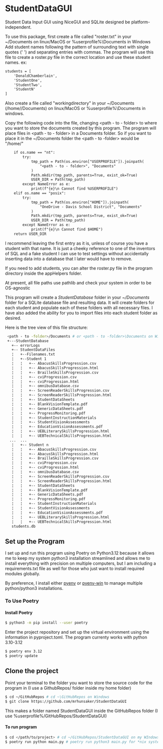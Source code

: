 # StudentDataGUI

Student Data Input GUI using NiceGUI and SQLite designed be platform-independent.

To use this package, first create a file called "roster.txt" in your ~/Documents on linux/MacOS or %userprofile%\Documents in Windows Add student names following the pattern of surrounding text with single quotes (' ') and separating entries with commas. The program will use this file to create a roster.py file in the correct location and use these student names.
ex:

```txt
students = [
    'DonaldChamberlain',
    'StudentOne', 
    'StudentTwo', 
    'StudentN'
]
```

Also create a file called "workingdirectory" in your ~/Documents (/home/<username>/Documents) on linux/MacOS or %userprofile%\Documents in windows. 

Copy the following code into the file, changing <path - to - folder> to where you want to store the documents created by this program. The program will place files in <path - to - folder> in a Documents folder. So if you want to place it in the ~/Documents folder the <path - to -folder> would be "/home/<username>"
```txt
    if os.name == "nt":
        try:
            tmp_path = Path(os.environ["USERPROFILE"]).joinpath(
                "<path - to - folder>", "Documents"
            )
            Path.mkdir(tmp_path, parents=True, exist_ok=True)
            USER_DIR = Path(tmp_path)
        except NameError as e:
            print(f"{e}\n Cannot find %USERPROFILE")
    elif os.name == "posix":
        try:
            tmp_path = Path(os.environ["HOME"]).joinpath(
                "OneDrive - Davis School District", "Documents"
            )
            Path.mkdir(tmp_path, parents=True, exist_ok=True)
            USER_DIR = Path(tmp_path)
        except NameError as e:
            print(f"{e}\n Cannot find $HOME")
    return USER_DIR

```

I recommend leaving the first entry as it is, unless of course you have a student with that name. It is just a cheeky reference to one of the inventors of SQL and a fake student I can use to test settings without accidentally inserting data into a database that I later would have to remove.

If you need to add students, you can alter the roster.py file in the program directory inside the appHelpers folder. 

At present, all file paths use pathlib and check your system in order to be OS-agnostic

This program will create a *StudentDatabase* folder in your *~/Documents* folder for a SQLite database file and resulting data. It will create folders for each student and populate each of these folders with all necessary files. I have also added the
ability for you to import files into each student folder as desired.

Here is the tree view of this file structure:

```bash
 <path - to -folder>/Documents # or <path - to -folder>\Documents on Windows
 +---StudentDatabase
   +-- errorLogs
   +-- StudentDataFiles
   ¦   +--Filenames.txt
   ¦   +--Student 1
   ¦   ¦   +-- AbacusSkillsProgression.csv
   ¦   ¦   +-- AbacusSkillsProgression.html
   ¦   ¦   +-- BrailleSkillsProgression.csv
   ¦   ¦   +-- cviProgression.csv
   ¦   ¦   +-- cviProgression.html
   ¦   ¦   +-- omnibusDatabase.csv
   ¦   ¦   +-- ScreenReaderSkillsProgression.csv
   ¦   ¦   +-- ScreenReaderSkillsProgression.html
   ¦   ¦   +-- StudentDataSheets
   ¦   ¦   +-- BlankVisionTemplate.pdf
   ¦   ¦   +-- GenericDataSheets.pdf
   ¦   ¦   +-- ProgressMonitoring.pdf
   ¦   ¦   +-- StudentInstructionMaterials
   ¦   ¦   +-- StudentVisionAssessments
   ¦   ¦   +-- EducationVisionAssessments.pdf
   ¦   ¦   +-- UEBLiterarySkillsProgression.html
   ¦   ¦   +-- UEBTechnicalSkillsProgression.html
  ...  ...
   ¦   +-- Student n
   ¦   ¦   +-- AbacusSkillsProgression.csv
   ¦   ¦   +-- AbacusSkillsProgression.html
   ¦   ¦   +-- BrailleSkillsProgression.csv
   ¦   ¦   +-- cviProgression.csv
   ¦   ¦   +-- cviProgression.html
   ¦   ¦   +-- omnibusDatabase.csv
   ¦   ¦   +-- ScreenReaderSkillsProgression.csv
   ¦   ¦   +-- ScreenReaderSkillsProgression.html
   ¦   ¦   +-- StudentDataSheets
   ¦   ¦   +-- BlankVisionTemplate.pdf
   ¦   ¦   +-- GenericDataSheets.pdf
   ¦   ¦   +-- ProgressMonitoring.pdf
   ¦   ¦   +-- StudentInstructionMaterials
   ¦   ¦   +-- StudentVisionAssessments
   ¦   ¦   +-- EducationVisionAssessments.pdf
   ¦   ¦   +-- UEBLiterarySkillsProgression.html
   ¦   ¦   +-- UEBTechnicalSkillsProgression.html
   students.db
```

## Set up the Program

I set up and run this program using Poetry on Python3.12 because it allows me to keep my system python3 installation streamlined and allows me to install everything with precision on multiple computers, but I am including a requirements.txt file as well for those who just want to install required modules globally.

By preference, I install either [pyenv](https://github.com/pyenv/pyenv) or [pyenv-win](https://github.com/pyenv-win/pyenv-win) to manage multiple python/python3 installations.

### To Use Poetry

#### Install Poetry

```bash
$ python3 -m pip install --user poetry
```

Enter the project repository and set up the virtual environment using the information in pyproject.toml. The program currenty works with python 3.10-3.12

```bash
$ poetry env 3.12
$ poetry update
```

## Clone the project 

Point your terminal to the folder you want to store the source code for the program in (I use a GithubRepos/ folder inside my home folder)

```bash
$ cd ~/GitHubRepos # cd ~\GitHubRepos on Windows
$ git clone https://github.com/mrhunsaker/StudentDataGUI 
```

This makes a folder named StudentDataGUI inside the GitHubRepos folder (I use %userprofile%/GitHubRepos/StudentDataGUI)

#### To run program

```bash
$ cd </path/to/project> # cd ~/GitHubRepos/StudentDataGUI on my WIndows system
$ poetry run python main.py # poetry run python3 main.py for *nix systems
```

